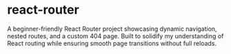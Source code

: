 # react-router
 A beginner-friendly React Router project showcasing dynamic navigation, nested routes, and a custom 404 page. Built to solidify my understanding of React routing while ensuring smooth page transitions without full reloads.
